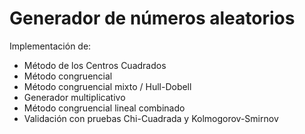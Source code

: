 # Generador de números aleatorios

Implementación de:
- Método de los Centros Cuadrados
- Método congruencial
- Método congruencial mixto / Hull-Dobell
- Generador multiplicativo
- Método congruencial lineal combinado
- Validación con pruebas Chi-Cuadrada y Kolmogorov-Smirnov
